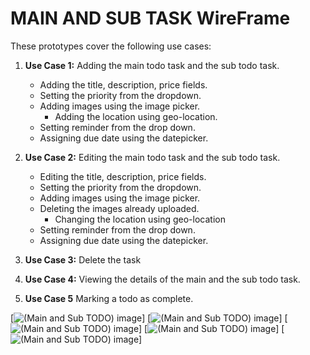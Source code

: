 # MAIN AND SUB TASK WireFrame #

These prototypes cover the following use cases:

1. **Use Case 1:**
   Adding the main todo task and the sub todo task.
	
	* Adding the title, description, price fields.
	* Setting the priority from the dropdown.
	* Adding images using the image picker.
        * Adding the location using geo-location.
	* Setting reminder from the drop down.
	* Assigning due date using the datepicker.

2. **Use Case 2:**
   Editing the main todo task and the sub todo task.
	
	* Editing the title, description, price fields.
	* Setting the priority from the dropdown.
	* Adding images using the image picker.
	* Deleting the images already uploaded.
        * Changing the location using geo-location
	* Setting reminder from the drop down.
	* Assigning due date using the datepicker.

3. **Use Case 3:**
   Delete the task

4. **Use Case 4:**
   Viewing the details of the main and the sub todo task.

5. **Use Case 5**
   Marking a todo as complete.

[![(Main and Sub TODO) image](../images/Screen_1_(M&S_TODO).jpg "Screen 1")]
[![(Main and Sub TODO) image](../images/Screen_2_(M&S_TODO).jpg "Screen 2")]
[![(Main and Sub TODO) image](../images/Screen_3_(M&S_TODO).jpg "Screen 3")]
[![(Main and Sub TODO) image](../images/Screen_4_(M&S_TODO).jpg "Screen 4")]
[![(Main and Sub TODO) image](../images/Screen_5_(M&S_TODO).jpg "Screen 5")]